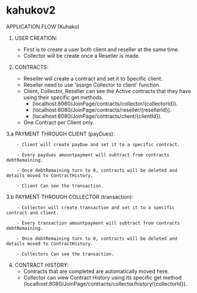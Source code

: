 # kahukov2

APPLICATION FLOW (Kuhako)

1. USER CREATION:
      - First is to create a user both client and reseller at the same time.
      - Collector will be create once a Reseller is made. 

2. CONTRACTS:
      - Reseller will create a contract and set it to Specific client.
      - Reseller need to use 'assign Collector to client' function.
      - Client, Collector, Reseller can see the Active contracts that they have using their specific get methods.
         + (localhost:8080/JoinPage/contracts/collector/{collectorId}).
         + (localhost:8080/JoinPage/contracts/reseller/{resellerId}).
         + (localhost:8080/JoinPage/contracts/client/{clientId}).
      - One Contract per Client only.
      
 3.a PAYMENT THROUGH CLIENT (payDues):

        - Client will create payDue and set it to a specific contract.
        
        - Every paydues amountpayment will subtract from contracts debtRemaining.
        
        - Once debtRemaining turn to 0, contracts will be deleted and details moved to ContractHistory.
        
        - Client Can see the transaction.

 3.b PAYMENT THROUGH COLLECTOR (transaction):

        - Collector will create transaction and set it to a specific contract and client.
        
        - Every transaction amountpayment will subtract from contracts debtRemaining.
        
        - Once debtRemaining turn to 0, contracts will be deleted and details moved to ContractHistory.
        
        - Collectors Can see the transaction.
      
4. CONTRACT HISTORY:
      - Contracts that are completed are automatically moved here.
      - Collector can view Contract History using its specific get method (localhost:8080/JoinPage/contracts/collector/history/{collectorId}).
      
